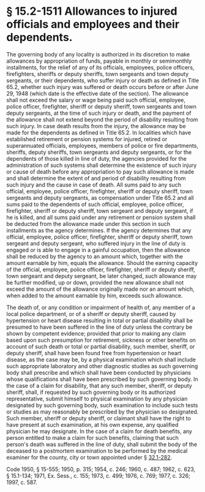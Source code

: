 # § 15.2-1511 Allowances to injured officials and employees and their dependents.

<p>The governing body of any locality is authorized in its discretion to make allowances by appropriation of funds, payable in monthly or semimonthly installments, for the relief of any of its officials, employees, police officers, firefighters, sheriffs or deputy sheriffs, town sergeants and town deputy sergeants, or their dependents, who suffer injury or death as defined in Title 65.2, whether such injury was suffered or death occurs before or after June 29, 1948 (which date is the effective date of the section). The allowance shall not exceed the salary or wage being paid such official, employee, police officer, firefighter, sheriff or deputy sheriff, town sergeants and town deputy sergeants, at the time of such injury or death, and the payment of the allowance shall not extend beyond the period of disability resulting from such injury. In case death results from the injury, the allowance may be made for the dependents as defined in Title 65.2. In localities which have established retirement or pension systems for injured, retired or superannuated officials, employees, members of police or fire departments, sheriffs, deputy sheriffs, town sergeants and deputy sergeants, or for the dependents of those killed in line of duty, the agencies provided for the administration of such systems shall determine the existence of such injury or cause of death before any appropriation to pay such allowance is made and shall determine the extent of and period of disability resulting from such injury and the cause in case of death. All sums paid to any such official, employee, police officer, firefighter, sheriff or deputy sheriff, town sergeants and deputy sergeants, as compensation under Title 65.2 and all sums paid to the dependents of such official, employee, police officer, firefighter, sheriff or deputy sheriff, town sergeant and deputy sergeant, if he is killed, and all sums paid under any retirement or pension system shall be deducted from the allowance made under this section in such installments as the agency determines. If the agency determines that any official, employee, police officer, firefighter, sheriff or deputy sheriff, town sergeant and deputy sergeant, who suffered injury in the line of duty is engaged or is able to engage in a gainful occupation, then the allowance shall be reduced by the agency to an amount which, together with the amount earnable by him, equals the allowance. Should the earning capacity of the official, employee, police officer, firefighter, sheriff or deputy sheriff, town sergeant and deputy sergeant, be later changed, such allowance may be further modified, up or down, provided the new allowance shall not exceed the amount of the allowance originally made nor an amount which, when added to the amount earnable by him, exceeds such allowance.</p><p>The death of, or any condition or impairment of health of, any member of a local police department, or of a sheriff or deputy sheriff, caused by hypertension or heart disease resulting in total or partial disability shall be presumed to have been suffered in the line of duty unless the contrary be shown by competent evidence; provided that prior to making any claim based upon such presumption for retirement, sickness or other benefits on account of such death or total or partial disability, such member, sheriff, or deputy sheriff, shall have been found free from hypertension or heart disease, as the case may be, by a physical examination which shall include such appropriate laboratory and other diagnostic studies as such governing body shall prescribe and which shall have been conducted by physicians whose qualifications shall have been prescribed by such governing body. In the case of a claim for disability, that any such member, sheriff, or deputy sheriff, shall, if requested by such governing body or its authorized representative, submit himself to physical examination by any physician designated by such governing body, such examination to include such tests or studies as may reasonably be prescribed by the physician so designated. Such member, sheriff or deputy sheriff, or claimant shall have the right to have present at such examination, at his own expense, any qualified physician he may designate. In the case of a claim for death benefits, any person entitled to make a claim for such benefits, claiming that such person's death was suffered in the line of duty, shall submit the body of the deceased to a postmortem examination to be performed by the medical examiner for the county, city or town appointed under § <a href='http://law.lis.virginia.gov/vacode/32.1-282/'>32.1-282</a>.</p><p>Code 1950, § 15-555; 1950, p. 315; 1954, c. 246; 1960, c. 487; 1962, c. 623, § 15.1-134; 1971, Ex. Sess., c. 155; 1973, c. 499; 1976, c. 769; 1977, c. 326; 1997, c. 587.</p>